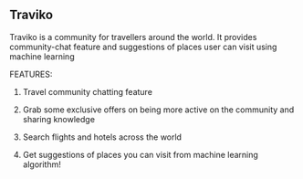 ## Traviko

Traviko is a community for travellers around the world. It provides
community-chat feature and suggestions of places user can visit
using machine learning

FEATURES:

1. Travel community chatting feature

2. Grab some exclusive offers on being more active on the community and sharing knowledge

3. Search flights and hotels across the world

4. Get suggestions of places you can visit from machine learning algorithm!

